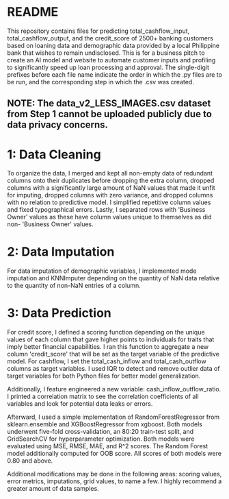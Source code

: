 # README
This repository contains files for predicting total_cashflow_input, total_cashflow_output, and the credit_score of 2500+ banking customers based on loaning data and demographic data provided by a local Philippine bank that wishes to remain undisclosed. This is for a business pitch to create an AI model and website to automate customer inputs and profiling to significantly speed up loan processing and approval. The single-digit prefixes before each file name indicate the order in which the .py files are to be run, and the corresponding step in which the .csv was created. 

## NOTE: The data_v2_LESS_IMAGES.csv dataset from Step 1 cannot be uploaded publicly due to data privacy concerns.

# 1: Data Cleaning
To organize the data, I merged and kept all non-empty data of redundant columns onto their duplicates before dropping the extra column, dropped columns with a significantly large amount of NaN values that made it unfit for imputing, dropped columns with zero variance, and dropped columns with no relation to predictive model. I simplified repetitive column values and fixed typographical errors. Lastly, I separated rows with 'Business Owner' values as these have column values unique to themselves as did non- 'Business Owner' values.

# 2: Data Imputation
For data imputation of demographic variables, I implemented mode imputation and KNNImputer depending on the quantity of NaN data relative to the quantity of non-NaN entries of a column.

# 3: Data Prediction
For credit score, I defined a scoring function depending on the unique values of each column that gave higher points to individuals for traits that imply better financial capabilities. I ran this function to aggregate a new column 'credit_score' that will be set as the target variable of the predictive model. For cashflow, I set the total_cash_inflow and total_cash_outflow columns as target variables. I used IQR to detect and remove outlier data of target variables for both Python files for better model generalization. 

Additionally, I feature engineered a new variable: cash_inflow_outflow_ratio. I printed a correlation matrix to see the correlation coefficients of all variables and look for potential data leaks or errors.

Afterward, I used a simple implementation of RandomForestRegressor from sklearn.ensemble and XGBoostRegressor from xgboost. Both models underwent five-fold cross-validation, an 80:20 train-test split, and GridSearchCV for hyperparameter optimization. Both models were evaluated using MSE, RMSE, MAE, and R^2 scores. The Random Forest model additionally computed for OOB score. All scores of both models were 0.80 and above.

Additional modifications may be done in the following areas: scoring values, error metrics, imputations, grid values, to name a few. I highly recommend a greater amount of data samples.
